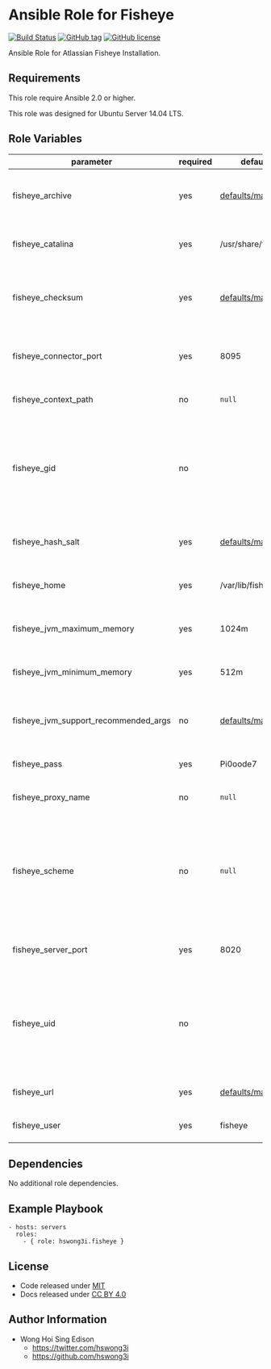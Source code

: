 Ansible Role for Fisheye
========================

[![Build Status](https://travis-ci.org/pantarei/ansible-role-fisheye.svg?branch=master)](https://travis-ci.org/pantarei/ansible-role-fisheye)
[![GitHub tag](https://img.shields.io/github/tag/pantarei/ansible-role-fisheye.svg)](https://github.com/pantarei/ansible-role-fisheye)
[![GitHub license](https://img.shields.io/github/license/pantarei/ansible-role-fisheye.svg)](https://github.com/pantarei/ansible-role-fisheye/blob/master/LICENSE)

Ansible Role for Atlassian Fisheye Installation.

Requirements
------------

This role require Ansible 2.0 or higher.

This role was designed for Ubuntu Server 14.04 LTS.

Role Variables
--------------

<table>
<colgroup>
<col width="20%" />
<col width="20%" />
<col width="20%" />
<col width="20%" />
<col width="20%" />
</colgroup>
<thead>
<tr class="header">
<th>parameter</th>
<th>required</th>
<th>default</th>
<th>choices</th>
<th>comments</th>
</tr>
</thead>
<tbody>
<tr class="odd">
<td>fisheye_archive</td>
<td>yes</td>
<td><a href="https://github.com/pantarei/ansible-role-fisheye/blob/master/defaults/main.yml">defaults/main.yml</a></td>
<td></td>
<td>Download archive filename for cache during (re)install.</td>
</tr>
<tr class="even">
<td>fisheye_catalina</td>
<td>yes</td>
<td>/usr/share/fisheye</td>
<td></td>
<td>Location for the Fisheye installation directory.</td>
</tr>
<tr class="odd">
<td>fisheye_checksum</td>
<td>yes</td>
<td><a href="https://github.com/pantarei/ansible-role-fisheye/blob/master/defaults/main.yml">defaults/main.yml</a></td>
<td></td>
<td>Download archive sha256 checksum for cache during (re)install.</td>
</tr>
<tr class="even">
<td>fisheye_connector_port</td>
<td>yes</td>
<td>8095</td>
<td></td>
<td>Fisheye Apache Tomcat connector port.</td>
</tr>
<tr class="odd">
<td>fisheye_context_path</td>
<td>no</td>
<td><code>null</code></td>
<td></td>
<td>Pass value as <code>path</code> to <a href="https://github.com/pantarei/ansible-role-fisheye/blob/master/templates/usr/share/fisheye/config.xml.j2">template</a>.</td>
</tr>
<tr class="even">
<td>fisheye_gid</td>
<td>no</td>
<td></td>
<td></td>
<td>Specifying the GID for shared storage. NOTE: This value should only be set once before deploying and then never changed.</td>
</tr>
<tr class="odd">
<td>fisheye_hash_salt</td>
<td>yes</td>
<td><a href="https://github.com/pantarei/ansible-role-fisheye/blob/master/defaults/main.yml">defaults/main.yml</a></td>
<td></td>
<td>Specific password hash salt for sha512.</td>
</tr>
<tr class="even">
<td>fisheye_home</td>
<td>yes</td>
<td>/var/lib/fisheye</td>
<td></td>
<td>Location for the Fisheye home directory.</td>
</tr>
<tr class="odd">
<td>fisheye_jvm_maximum_memory</td>
<td>yes</td>
<td>1024m</td>
<td></td>
<td>Fisheye JVM maximum memory usage.</td>
</tr>
<tr class="even">
<td>fisheye_jvm_minimum_memory</td>
<td>yes</td>
<td>512m</td>
<td></td>
<td>Fisheye JVM minimum memory usage.</td>
</tr>
<tr class="odd">
<td>fisheye_jvm_support_recommended_args</td>
<td>no</td>
<td><a href="https://github.com/pantarei/ansible-role-fisheye/blob/master/defaults/main.yml">defaults/main.yml</a></td>
<td></td>
<td>Atlassian Support recommended JVM arguments.</td>
</tr>
<tr class="even">
<td>fisheye_pass</td>
<td>yes</td>
<td>Pi0oode7</td>
<td></td>
<td>Password for Fisheye system user.</td>
</tr>
<tr class="odd">
<td>fisheye_proxy_name</td>
<td>no</td>
<td><code>null</code></td>
<td></td>
<td>Pass value as <code>proxyName</code> to <a href="https://github.com/pantarei/ansible-role-fisheye/blob/master/templates/usr/share/fisheye/conf/server.xml.j2">template</a>.</td>
</tr>
<tr class="even">
<td>fisheye_scheme</td>
<td>no</td>
<td><code>null</code></td>
<td><ul>
<li><code>null</code></li>
<li>http</li>
<li>https</li>
</ul></td>
<td>Install Fisheye in standalone mode if <code>null</code>, or integrating with Apache using HTTP if <code>http</code>, or integrating with Apache using HTTPS if <code>https</code>.</td>
</tr>
<tr class="odd">
<td>fisheye_server_port</td>
<td>yes</td>
<td>8020</td>
<td></td>
<td>Fisheye Apache Tomcat server port.</td>
</tr>
<tr class="even">
<td>fisheye_uid</td>
<td>no</td>
<td></td>
<td></td>
<td>Specifying the UID for shared storage. NOTE: This value should only be set once before deploying and then never changed.</td>
</tr>
<tr class="odd">
<td>fisheye_url</td>
<td>yes</td>
<td><a href="https://github.com/pantarei/ansible-role-fisheye/blob/master/defaults/main.yml">defaults/main.yml</a></td>
<td></td>
<td>URL for download archive.</td>
</tr>
<tr class="even">
<td>fisheye_user</td>
<td>yes</td>
<td>fisheye</td>
<td></td>
<td>Username for Fisheye system user.</td>
</tr>
</tbody>
</table>

Dependencies
------------

No additional role dependencies.

Example Playbook
----------------

    - hosts: servers
      roles:
        - { role: hswong3i.fisheye }

License
-------

-   Code released under [MIT](https://github.com/pantarei/ansible-role-fisheye/blob/master/LICENSE)
-   Docs released under [CC BY 4.0](http://creativecommons.org/licenses/by/4.0/)

Author Information
------------------

-   Wong Hoi Sing Edison
    -   <a href="https://twitter.com/hswong3i" class="uri" class="uri">https://twitter.com/hswong3i</a>
    -   <a href="https://github.com/hswong3i" class="uri" class="uri">https://github.com/hswong3i</a>

